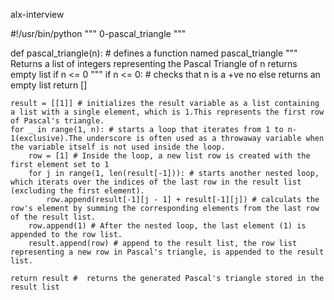 alx-interview


#!/usr/bin/python
"""
0-pascal_triangle
"""

def pascal_triangle(n): # defines a function named pascal_triangle
    """
    Returns a list of integers
    representing the Pascal Triangle of n
    returns empty list if n <= 0
    """
    if n <= 0: # checks that n is a +ve no else returns an empty list
        return []

    result = [[1]] # initializes the result variable as a list containing a list with a single element, which is 1.This represents the first row of Pascal's triangle.
    for _ in range(1, n): # starts a loop that iterates from 1 to n-1(exclusive).The underscore is often used as a throwaway variable when the variable itself is not used inside the loop.
        row = [1] # Inside the loop, a new list row is created with the first element set to 1
        for j in range(1, len(result[-1])): # starts another nested loop, which iterats over the indices of the last row in the result list (excluding the first element).
            row.append(result[-1][j - 1] + result[-1][j]) # calculats the row's element by summing the corresponding elements from the last row of the result list.
        row.append(1) # After the nested loop, the last element (1) is appended to the row list. 
        result.append(row) # append to the result list, the row list representing a new row in Pascal's triangle, is appended to the result list.

    return result #  returns the generated Pascal's triangle stored in the result list
